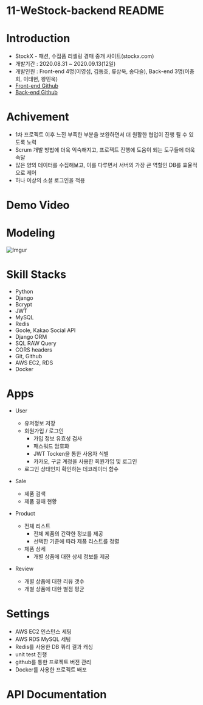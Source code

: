 # 11-WeStock-backend README

# Introduction
* StockX - 패션, 수집품 리셀링 경매 중개 사이트(stockx.com)
* 개발기간 : 2020.08.31 ~ 2020.09.13(12일)
* 개발인원 : Front-end 4명(이영섭, 김동호, 류상욱, 송다슬), Back-end 3명(이충희, 이태현, 왕민욱)
* [Front-end Github](https://github.com/wecode-bootcamp-korea/11-WeStock-frontend)
* [Back-end Github](https://github.com/wecode-bootcamp-korea/11-WeStock-backend)

# Achivement
- 1차 프로젝트 이후 느낀 부족한 부분을 보완하면서 더 원활한 협업이 진행 될 수 있도록 노력
- Scrum 개발 방법에 더욱 익숙해지고, 프로젝트 진행에 도움이 되는 도구들에 더욱 숙달
- 많은 양의 데이터를 수집해보고, 이를 다루면서 서버의 가장 큰 역할인 DB를 효율적으로 제어
- 하나 이상의 소셜 로그인을 적용

# Demo Video


# Modeling
![Imgur](https://i.imgur.com/PvdiLsZ.png)

# Skill Stacks
* Python
* Django
* Bcrypt
* JWT
* MySQL
* Redis
* Goole, Kakao Social API
* Django ORM
* SQL RAW Query
* CORS headers
* Git, Github
* AWS EC2, RDS
* Docker

# Apps
* User
	- 유저정보 저장
  - 회원가입 / 로그인
  	- 가입 정보 유효성 검사
    - 패스워드 암호화
    - JWT Tocken을 통한 사용자 식별
    - 카카오, 구글 계정을 사용한 회원가입 및 로그인
  - 로그인 상태인지 확인하는 데코레이터 함수
 
* Sale
  - 제품 검색
  - 제품 경매 현황 
   
* Product
  - 전체 리스트
    - 전체 제품의 간략한 정보를 제공
    - 선택한 기준에 따라 제품 리스트를 정렬
  - 제품 상세
    - 개별 상품에 대한 상세 정보를 제공

* Review
  - 개별 상품에 대한 리뷰 갯수
  - 개별 상품에 대한 별점 평균
  
# Settings
* AWS EC2 인스턴스 세팅
* AWS RDS MySQL 세팅
* Redis를 사용한 DB 쿼리 결과 캐싱
* unit test 진행
* github를 통한 프로젝트 버전 관리
* Docker를 사용한 프로젝트 배포

# API Documentation
